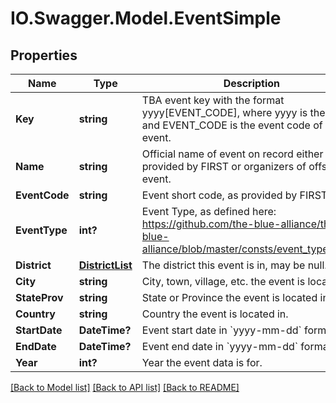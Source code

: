 # IO.Swagger.Model.EventSimple
## Properties

Name | Type | Description | Notes
------------ | ------------- | ------------- | -------------
**Key** | **string** | TBA event key with the format yyyy[EVENT_CODE], where yyyy is the year, and EVENT_CODE is the event code of the event. | 
**Name** | **string** | Official name of event on record either provided by FIRST or organizers of offseason event. | 
**EventCode** | **string** | Event short code, as provided by FIRST. | 
**EventType** | **int?** | Event Type, as defined here: https://github.com/the-blue-alliance/the-blue-alliance/blob/master/consts/event_type.py#L2 | 
**District** | [**DistrictList**](DistrictList.md) | The district this event is in, may be null. | [optional] 
**City** | **string** | City, town, village, etc. the event is located in. | [optional] 
**StateProv** | **string** | State or Province the event is located in. | [optional] 
**Country** | **string** | Country the event is located in. | [optional] 
**StartDate** | **DateTime?** | Event start date in &#x60;yyyy-mm-dd&#x60; format. | 
**EndDate** | **DateTime?** | Event end date in &#x60;yyyy-mm-dd&#x60; format. | 
**Year** | **int?** | Year the event data is for. | 

[[Back to Model list]](../README.md#documentation-for-models) [[Back to API list]](../README.md#documentation-for-api-endpoints) [[Back to README]](../README.md)

